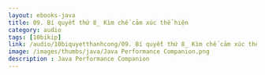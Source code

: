 ```yaml
---
layout: ebooks-java
title: 09. Bí quyết thứ 8_ Kìm chế cảm xúc thể hiện 
category: audio
tags: [10bikip]
link: /audio/10biquyetthanhcong/09. Bí quyết thứ 8_ Kìm chế cảm xúc thể hiện.mp3 
image: /images/thumbs/java/Java Performance Companion.png
description : Java Performance Companion 
---
```












